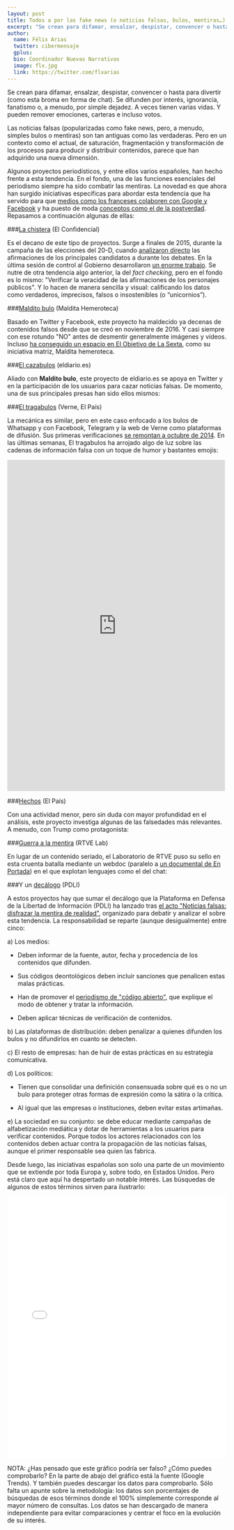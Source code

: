```yaml
---
layout: post
title: Todos a por las fake news (o noticias falsas, bulos, mentiras…)
excerpt: "Se crean para difamar, ensalzar, despistar, convencer o hasta para divertir (como esta broma en forma de chat). Se difunden por interés, ignorancia, fanatismo o, a menudo, por simple dejadez. A veces tienen varias vidas. Y pueden remover emociones, carteras e incluso votos."
author:
  name: Félix Arias
  twitter: cibermensaje
  gplus:  
  bio: Coordinador Nuevas Narrativas
  image: flx.jpg
  link: https://twitter.com/flxarias
---
```

Se crean para difamar, ensalzar, despistar, convencer o hasta para divertir (como esta broma en forma de chat). Se difunden por interés, ignorancia, fanatismo o, a menudo, por simple dejadez. A veces tienen varias vidas. Y pueden remover emociones, carteras e incluso votos.

<script type="text/javascript" src="//cdn.playbuzz.com/widget/feed.js"></script>
<div class="pb_feed" data-embed-by="1191012a-37bb-416b-90ec-5124475505ef" data-item="00d56d18-2eb8-4418-8b2b-345367348013" ></div>

Las noticias falsas (popularizadas como fake news, pero, a menudo, simples bulos o mentiras) son tan antiguas como las verdaderas. Pero en un contexto como el actual, de saturación, fragmentación y transformación de los procesos para producir y distribuir contenidos, parece que han adquirido una nueva dimensión. 

Algunos proyectos periodísticos, y entre ellos varios españoles, han hecho frente a esta tendencia. En el fondo, una de las funciones esenciales del periodismo siempre ha sido combatir las mentiras. La novedad es que ahora han surgido iniciativas específicas para abordar esta tendencia que ha servido para que [medios como los franceses colaboren con Google y Facebook](https://www.marketingdirecto.com/anunciantes-general/medios/medios-franceses-lanzan-iniciativa-frenar-fake-news-junto-facebook-google) y ha puesto de moda [conceptos como el de la postverdad](http://internacional.elpais.com/internacional/2016/11/16/actualidad/1479316268_308549.html). Repasamos a continuación algunas de ellas:

###[La chistera](http://blogs.elconfidencial.com/espana/la-chistera/2016-12-22/metodologia-lachistera-factchecking-verificacion-datos-verdades-mentiras-imprecisiones_1307758/) (El Confidencial)

Es el decano de este tipo de proyectos. Surge a finales de 2015, durante la campaña de las elecciones del 20-D, cuando [analizaron directo](http://www.elconfidencial.com/multimedia/album/espana/la-chistera/2016-06-03/la-chistera-express-verificamos-verdades-y-mentiras-de-los-politicos-en-campana_1203555/) las afirmaciones de los principales candidatos a durante los debates. En la última sesión de control al Gobierno desarrollaron [un enorme trabajo](http://blogs.elconfidencial.com/espana/la-chistera/2016-12-22/lachistera-verdades-mentiras-unicornios-xiilegislatura-politica-espana_1307747/). Se nutre de otra tendencia algo anterior, la del *fact checking*, pero en el fondo es lo mismo: "Verificar la veracidad de las afirmaciones de los personajes públicos". Y lo hacen de manera sencilla y visual: calificando los datos como verdaderos, imprecisos, falsos o insostenibles (o “unicornios”).

###[Maldito bulo](https://twitter.com/malditobulo) (Maldita Hemeroteca)

Basado en Twitter y Facebook, este proyecto ha maldecido ya decenas de contenidos falsos desde que se creó en noviembre de 2016. Y casi siempre con ese rotundo "NO" antes de desmentir generalmente imágenes y vídeos. Incluso [ha conseguido un espacio en El Objetivo de La Sexta](http://www.vanitatis.elconfidencial.com/television/programas-tv/2017-01-30/el-objetivo-maldita-hemeroteca-maldito-bulo-maldita-hemeroteca_1323360/), como su iniciativa matriz, Maldita hemeroteca.

###[El cazabulos](https://twitter.com/elcazabulos) (eldiario.es)

Aliado con **Maldito bulo**, este proyecto de eldiario.es se apoya en Twitter y en la participación de los usuarios para cazar noticias falsas. De momento, una de sus principales presas han sido ellos mismos:

###[El tragabulos](https://www.facebook.com/eltragabulos) (Verne, El País)

La mecánica es similar, pero en este caso enfocado a los bulos de Whatsapp y con Facebook, Telegram y la web de Verne como plataformas de difusión. Sus primeras verificaciones [se remontan a octubre de 2014](http://verne.elpais.com/verne/2014/10/08/articulo/1412780742_000158.html). En las últimas semanas, El tragabulos ha arrojado algo de luz sobre las cadenas de información falsa con un toque de humor y bastantes emojis:

<iframe src="https://www.facebook.com/plugins/post.php?href=https%3A%2F%2Fwww.facebook.com%2Feltragabulos%2Fposts%2F1308871945822721&width=500" width="500" height="759" style="border:none;overflow:hidden" scrolling="no" frameborder="0" allowTransparency="true"></iframe>

###[Hechos](http://elpais.com/agr/hechos/a) (El País)

Con una actividad menor, pero sin duda con mayor profundidad en el análisis, este proyecto investiga algunas de las falsedades más relevantes. A menudo, con Trump como protagonista:

###[Guerra a la mentira](http://lab.rtve.es/webdocs/guerra-mentira/es/) (RTVE Lab)

En lugar de un contenido seriado, el Laboratorio de RTVE puso su sello en esta cruenta batalla mediante un webdoc (paralelo a [un documental de En Portada](http://www.rtve.es/television/en-portada/guerra-mentira/)) en el que explotan lenguajes como el del chat:

###Y un [decálogo](http://libertadinformacion.cc/contra-la-posverdad-10-formulas-para-hacer-frente-a-las-noticias-falsas/) (PDLI)

A estos proyectos hay que sumar el decálogo que la Plataforma en Defensa de la Libertad de Información (PDLI) ha lanzado tras [el acto "Noticias falsas: disfrazar la mentira de realidad"](http://www.publico.es/sociedad/fake-news-destruir-bulo-dificil.html), organizado para debatir y analizar el sobre esta tendencia. La responsabilidad se reparte (aunque desigualmente) entre cinco:

a) Los medios: 

* Deben informar de la fuente, autor, fecha y procedencia de los contenidos que difunden.

* Sus códigos deontológicos deben incluir sanciones que penalicen estas malas prácticas.

* Han de promover el [periodismo de "código abierto"](http://www.eldiario.es/colaboratorio/periodismo_libre-codigo_abierto-procomun-periodismo_abierto-periodismo_datos_6_100849937.html), que explique el modo de obtener y tratar la información.

* Deben aplicar técnicas de verificación de contenidos.

b) Las plataformas de distribución: deben penalizar a quienes difunden los bulos y no difundirlos en cuanto se detecten.

c) El resto de empresas: han de huir de estas prácticas en su estrategia comunicativa.

d) Los políticos:

* Tienen que consolidar una definición consensuada sobre qué es o no un bulo para proteger otras formas de expresión como la sátira o la crítica.

* Al igual que las empresas o instituciones, deben evitar estas artimañas.

e) La sociedad en su conjunto: se debe educar mediante campañas de alfabetización mediática y dotar de herramientas a los usuarios para verificar contenidos. Porque todos los actores relacionados con los contenidos deben actuar contra la propagación de las noticias falsas, aunque el primer responsable sea quien las fabrica.

Desde luego, las iniciativas españolas son solo una parte de un movimiento que se extiende por toda Europa y, sobre todo, en Estados Unidos. Pero está claro que aquí ha despertado un notable interés. Las búsquedas de algunos de estos términos sirven para ilustrarlo:

<iframe id="datawrapper-chart-rBZ5N" src="//datawrapper.dwcdn.net/rBZ5N/1/" frameborder="0" allowtransparency="true" allowfullscreen="allowfullscreen" webkitallowfullscreen="webkitallowfullscreen" mozallowfullscreen="mozallowfullscreen" oallowfullscreen="oallowfullscreen" msallowfullscreen="msallowfullscreen" width="100%" height="600"></iframe><script type="text/javascript">if("undefined"==typeof window.datawrapper)window.datawrapper={};window.datawrapper["rBZ5N"]={},window.datawrapper["rBZ5N"].embedDeltas={"100":599.8,"200":599.8,"300":599.8,"400":599.8,"500":599.8,"600":599.8,"700":599.8,"800":599.8,"900":599.8,"1000":599.8},window.datawrapper["rBZ5N"].iframe=document.getElementById("datawrapper-chart-rBZ5N"),window.datawrapper["rBZ5N"].iframe.style.height=window.datawrapper["rBZ5N"].embedDeltas[Math.min(1e3,Math.max(100*Math.floor(window.datawrapper["rBZ5N"].iframe.offsetWidth/100),100))]+"px",window.addEventListener("message",function(a){if("undefined"!=typeof a.data["datawrapper-height"])for(var b in a.data["datawrapper-height"])if("rBZ5N"==b)window.datawrapper["rBZ5N"].iframe.style.height=a.data["datawrapper-height"][b]+"px"});</script>

NOTA: ¿Has pensado que este gráfico podría ser falso? ¿Cómo puedes comprobarlo? En la parte de abajo del gráfico está la fuente (Google Trends). Y también puedes descargar los datos para comprobarlo. Sólo falta un apunte sobre la metodología: los datos son porcentajes de búsquedas de esos términos donde el 100% simplemente corresponde al mayor número de consultas. Los datos se han descargado de manera independiente para evitar comparaciones y centrar el foco en la evolución de su interés.